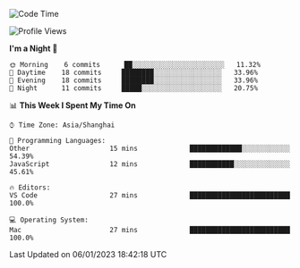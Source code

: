 <!--START_SECTION:waka-->
![Code Time](http://img.shields.io/badge/Code%20Time-44%20hrs%2047%20mins-blue)

![Profile Views](http://img.shields.io/badge/Profile%20Views-0-blue)

**I'm a Night 🦉** 

```text
🌞 Morning    6 commits      ██░░░░░░░░░░░░░░░░░░░░░░░   11.32% 
🌆 Daytime    18 commits     ████████░░░░░░░░░░░░░░░░░   33.96% 
🌃 Evening    18 commits     ████████░░░░░░░░░░░░░░░░░   33.96% 
🌙 Night      11 commits     █████░░░░░░░░░░░░░░░░░░░░   20.75%

```


📊 **This Week I Spent My Time On** 

```text
⌚︎ Time Zone: Asia/Shanghai

💬 Programming Languages: 
Other                    15 mins             █████████████░░░░░░░░░░░░   54.39% 
JavaScript               12 mins             ███████████░░░░░░░░░░░░░░   45.61%

🔥 Editors: 
VS Code                  27 mins             █████████████████████████   100.0%

💻 Operating System: 
Mac                      27 mins             █████████████████████████   100.0%

```


 Last Updated on 06/01/2023 18:42:18 UTC
<!--END_SECTION:waka-->